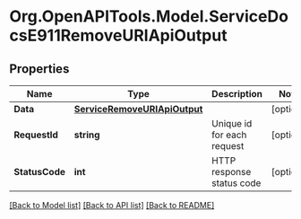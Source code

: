 # Org.OpenAPITools.Model.ServiceDocsE911RemoveURIApiOutput

## Properties

Name | Type | Description | Notes
------------ | ------------- | ------------- | -------------
**Data** | [**ServiceRemoveURIApiOutput**](ServiceRemoveURIApiOutput.md) |  | [optional] 
**RequestId** | **string** | Unique id for each request | [optional] 
**StatusCode** | **int** | HTTP response status code | [optional] 

[[Back to Model list]](../README.md#documentation-for-models) [[Back to API list]](../README.md#documentation-for-api-endpoints) [[Back to README]](../README.md)

